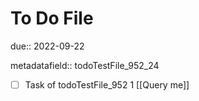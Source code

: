 # To Do File

due:: 2022-09-22

metadatafield:: todoTestFile_952_24

- [ ] Task of todoTestFile_952 1 [[Query me]]
